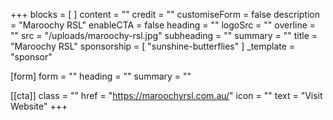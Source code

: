 +++
blocks = [ ]
content = ""
credit = ""
customiseForm = false
description = "Maroochy RSL"
enableCTA = false
heading = ""
logoSrc = ""
overline = ""
src = "/uploads/maroochy-rsl.jpg"
subheading = ""
summary = ""
title = "Maroochy RSL"
sponsorship = [ "sunshine-butterflies" ]
_template = "sponsor"

[form]
form = ""
heading = ""
summary = ""

[[cta]]
class = ""
href = "https://maroochyrsl.com.au/"
icon = ""
text = "Visit Website"
+++

